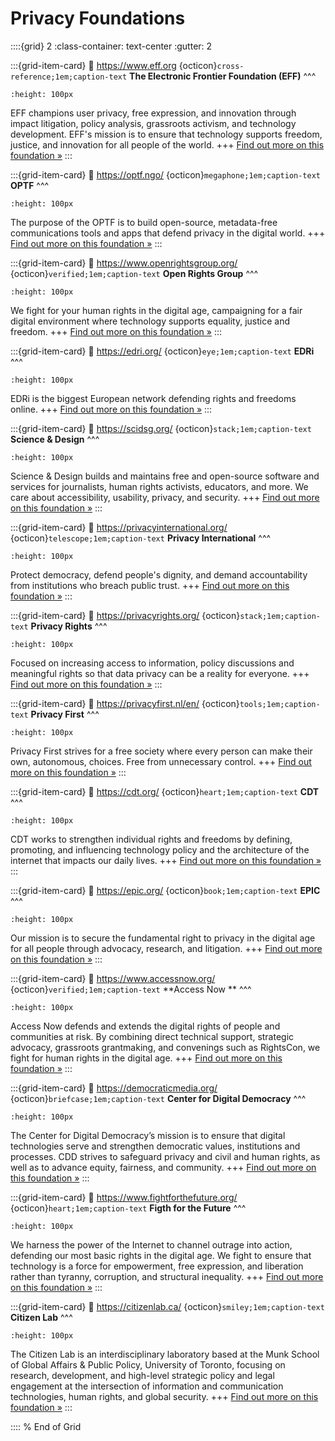 # Privacy Foundations 

::::{grid} 2
:class-container: text-center
:gutter: 2

:::{grid-item-card}
:link: https://www.eff.org 
{octicon}`cross-reference;1em;caption-text` **The Electronic Frontier Foundation (EFF)**
^^^
```{image} https://www.eff.org/files/2018/06/14/eff_monogram-primary-red.png 
:height: 100px
```
EFF champions user privacy, free expression, and innovation through impact litigation, policy analysis, grassroots activism, and technology development. EFF's mission is to ensure that technology supports freedom, justice, and innovation for all people of the world.
+++
[Find out more on this foundation »](https://www.eff.org)
:::


:::{grid-item-card}
:link: https://optf.ngo/ 
{octicon}`megaphone;1em;caption-text` **OPTF**
^^^
```{image} https://optf.ngo/_next/image?url=%2Fassets%2Fimages%2Fprojects-hero2-image.png&w=640&q=75 
:height: 100px
```
The purpose of the OPTF is to build open-source, metadata-free communications tools and apps that defend privacy in the digital world.
+++
[Find out more on this foundation »](https://optf.ngo/)
:::


:::{grid-item-card}
:link: https://www.openrightsgroup.org/ 
{octicon}`verified;1em;caption-text` **Open Rights Group**
^^^
```{image} https://www.openrightsgroup.org/app/themes/outlandish/assets/img/logo-black.svg 
:height: 100px
```
We fight for your human rights in the digital age, campaigning for a fair digital environment where technology supports equality, justice and freedom. 
+++
[Find out more on this foundation »](https://www.openrightsgroup.org/)
:::


:::{grid-item-card}
:link: https://edri.org/ 
{octicon}`eye;1em;caption-text` **EDRi**
^^^
```{image} https://edri.org/wp-content/uploads/2023/01/Who-we-are-522x286.png 
:height: 100px
```
EDRi is the biggest European network defending rights and freedoms online.
+++
[Find out more on this foundation »](https://edri.org/)
:::


:::{grid-item-card}
:link: https://scidsg.org/ 
{octicon}`stack;1em;caption-text` **Science & Design**
^^^
```{image} https://scidsg.org/images/pirelay/cover.png 
:height: 100px
```
Science & Design builds and maintains free and open-source software and services for journalists, human rights activists, educators, and more. We care about accessibility, usability, privacy, and security.
+++
[Find out more on this foundation »](https://scidsg.org/)
:::


:::{grid-item-card}
:link: https://privacyinternational.org/ 
{octicon}`telescope;1em;caption-text` **Privacy International**
^^^
```{image} https://privacyinternational.org/themes/custom/privacy_international_2020/images/logos/logo-1.png 
:height: 100px
```
Protect democracy, defend people's dignity, and demand accountability from institutions who breach public trust. 
+++
[Find out more on this foundation »](https://privacyinternational.org/)
:::


:::{grid-item-card}
:link: https://privacyrights.org/ 
{octicon}`stack;1em;caption-text` **Privacy Rights**
^^^
```{image} https://privacyrights.org/themes/custom/prc_theme/logo.png 
:height: 100px
```
Focused on increasing access to information, policy discussions and meaningful rights so that data privacy can be a reality for everyone.
+++
[Find out more on this foundation »](https://privacyrights.org/)
:::


:::{grid-item-card}
:link: https://privacyfirst.nl/en/ 
{octicon}`tools;1em;caption-text` **Privacy First**
^^^
```{image} https://privacyfirst.nl/wp-content/uploads/Bij-Voorbaat-Verdacht2-300x183.jpg 
:height: 100px
```
Privacy First strives for a free society where every person can make their own, autonomous, choices. Free from unnecessary control. 
+++
[Find out more on this foundation »](https://privacyfirst.nl/en/)
:::


:::{grid-item-card}
:link: https://cdt.org/ 
{octicon}`heart;1em;caption-text` **CDT**
^^^
```{image} https://cdt.org/wp-content/uploads/2020/03/2020-03-10-CDT-default-image-BLUE-1024x572.png 
:height: 100px
```
CDT works to strengthen individual rights and freedoms by defining, promoting, and influencing technology policy and the architecture of the internet that impacts our daily lives.
+++
[Find out more on this foundation »](https://cdt.org/)
:::


:::{grid-item-card}
:link: https://epic.org/ 
{octicon}`book;1em;caption-text` **EPIC**
^^^
```{image} https://epic.org/wp-content/uploads/fly-images/20885/digital-library-1080x1080-c.png 
:height: 100px
```
Our mission is to secure the fundamental right to privacy in the digital age for all people through advocacy, research, and litigation.
+++
[Find out more on this foundation »](https://epic.org/)
:::


:::{grid-item-card}
:link: https://www.accessnow.org/ 
{octicon}`verified;1em;caption-text` **Access Now **
^^^
```{image} https://www.accessnow.org/wp-content/uploads/2024/02/Meta-censor-Palestinian-voices-post-header.jpg 
:height: 100px
```
Access Now defends and extends the digital rights of people and communities at risk. By combining direct technical support, strategic advocacy, grassroots grantmaking, and convenings such as RightsCon, we fight for human rights in the digital age.
+++
[Find out more on this foundation »](https://www.accessnow.org/)
:::


:::{grid-item-card}
:link: https://democraticmedia.org/ 
{octicon}`briefcase;1em;caption-text` **Center for Digital Democracy**
^^^
```{image} https://democraticmedia.org/img/asset/YXNzZXRzLzg3NjkwNGIzLWQ2OGMtNDU5Yi05MjM1LWQ4ZGZlNmY4Y2RmMS5wbmc=?s=c21c42a6a879a7530accd421ba7aa889 
:height: 100px
```
The Center for Digital Democracy’s mission is to ensure that digital technologies serve and strengthen democratic values, institutions and processes. CDD strives to safeguard privacy and civil and human rights, as well as to advance equity, fairness, and community. 
+++
[Find out more on this foundation »](https://democraticmedia.org/)
:::


:::{grid-item-card}
:link: https://www.fightforthefuture.org/ 
{octicon}`heart;1em;caption-text` **Figth for the Future**
^^^
```{image} https://www.fightforthefuture.org/wp-content/uploads/2024/01/attVb4Ne11g37MHMV_large.jpg 
:height: 100px
```
We harness the power of the Internet to channel outrage into action, defending our most basic rights in the digital age. We fight to ensure that technology is a force for empowerment, free expression, and liberation rather than tyranny, corruption, and structural inequality. 
+++
[Find out more on this foundation »](https://www.fightforthefuture.org/)
:::


:::{grid-item-card}
:link: https://citizenlab.ca/ 
{octicon}`smiley;1em;caption-text` **Citizen Lab**
^^^
```{image} https://citizenlab.ca/wp-content/themes/citizenlab-wp-theme/library/images/CL-logo-3-headed.png 
:height: 100px
```
The Citizen Lab is an interdisciplinary laboratory based at the Munk School of Global Affairs & Public Policy, University of Toronto, focusing on research, development, and high-level strategic policy and legal engagement at the intersection of information and communication technologies, human rights, and global security.
+++
[Find out more on this foundation »](https://citizenlab.ca/)
:::


:::: 
 % End of Grid 
